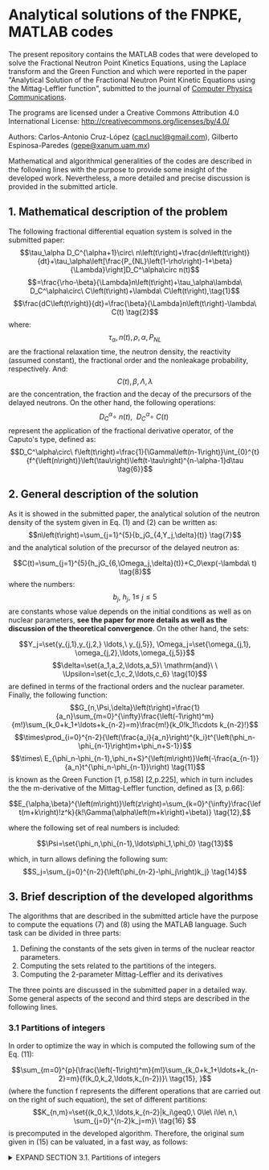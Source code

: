 # Analytical solutions of the FNPKE, MATLAB codes
The present repository contains the MATLAB codes that were developed to solve the Fractional Neutron Point Kinetics Equations, using the Laplace transform and the Green Function and which were reported in the paper "Analytical Solution of the Fractional Neutron Point Kinetic Equations using the Mittag-Leffler function", submitted to the journal of [Computer Physics Communications](https://www.sciencedirect.com/journal/computer-physics-communications).

The programs are licensed under a Creative Commons Attribution 4.0 International License: http://creativecommons.org/licenses/by/4.0/

Authors: Carlos-Antonio Cruz-López (cacl.nucl@gmail.com), Gilberto Espinosa-Paredes (gepe@xanum.uam.mx)

Mathematical and algorithmical generalities of the codes are described in the following lines with the purpose to provide some insight of the developed work. Nevertheless, a more detailed and precise discussion is provided in the submitted article.

## 1. Mathematical description of the problem
The following fractional differential equation system is solved in the submitted paper:
$$\tau_\alpha D_C^{\alpha+1}\circ\ n\left(t\right)+\frac{dn\left(t\right)}{dt}+\tau_\alpha\left[\frac{P_{NL}\left(1-\rho\right)-1+\beta}{\Lambda}\right]D_C^\alpha\circ n(t)$$
$$=\frac{\rho-\beta}{\Lambda}n\left(t\right)+\tau_\alpha\lambda\ D_C^\alpha\circ\ C\left(t\right)+\lambda\ C\left(t\right),\tag{1}$$
$$\frac{dC\left(t\right)}{dt}=\frac{\beta}{\Lambda}n\left(t\right)-\lambda\ C(t) \tag{2}$$
where: $$\tau_{\alpha}, n(t),\rho, \alpha, P_{NL} \tag{3}$$ are the fractional relaxation time, the neutron density, the reactivity (assumed constant), the fractional order and the nonleakage probability, respectively. And:
 $$C(t), \beta, \Lambda, \lambda \tag{4}$$
are the concentration, the fraction and the decay of the precursors of the delayed neutrons. On the other hand, the following operations:
$$D_C^\alpha\circ\ n\left(t\right),\ \ D_C^\alpha\circ\ C\left(t\right)\ \tag{5} $$
represent the application of the fractional derivative operator, of the Caputo's type, defined as:
$$D_C^\alpha\circ\ f\left(t\right)=\frac{1}{\Gamma\left(n-1\right)}\int_{0}^{t}{f^{\left(n\right)}\left(\tau\right)\left(t-\tau\right)^{n-\alpha-1}d\tau \tag{6}}$$
## 2. General description of the solution
As it is showed in the submitted paper, the analytical solution of the neutron density of the system given in Eq. (1) and (2) can be written as:
$$n\left(t\right)=\sum_{j=1}^{5}{b_jG_{4,Y_j,\delta}(t)} \tag{7}$$
and the analytical solution of the precursor of the delayed neutron as:

$$C(t)=\sum_{j=1}^{5}{h_jG_{6,\Omega_j,\delta}(t)}+C_0\exp(-\lambda\ t) \tag{8}$$
where the numbers:
$$b_j,\ h_j,\ 1\le\ j\le5 \tag{9}$$
are constants whose value depends on the initial conditions as well as on nuclear parameters, **see the paper for more details as well as the discussion of the theoretical convergence**. On the other hand, the sets:

$$Y_j=\set{y_{j,1},y_{j,2,} \ldots,\ y_{j,5}}, \Omega_j=\set{\omega_{j,1}, \omega_{j,2},\ldots,\omega_{j,5}}$$
$$\delta=\set{a_1,a_2,\ldots,a_5}\ \mathrm{and}\ \ \Upsilon=\set{c_1,c_2,\ldots,c_6} \tag{10}$$
are defined in terms of the fractional orders and the nuclear parameter. Finally, the following function:
$$G_{n,\Psi,\delta}\left(t\right)=\frac{1}{a_n}\sum_{m=0}^{\infty}\frac{\left(-1\right)^m}{m!}\sum_{k_0+k_1+\ldots+k_{n-2}=m}\frac{m!}{k_0!k_1!\cdots k_{n-2}!}$$
$$\times\prod_{i=0}^{n-2}{\left(\frac{a_i}{a_n}\right)^{k_i}t^{\left(\phi_n-\phi_{n-1}\right)m+\phi_n+S-1}}$$
$$\times\ E_{\phi_n-\phi_{n-1},\phi_n+S}^{\left(m\right)}\left(-\frac{a_{n-1}}{a_n}t^{\phi_n-\phi_{n-1}}\right) \tag{11}$$
is known as the Green Function [1, p.158] [2,p.225], which in turn includes the the m-derivative of the Mittag-Leffler function, defined as [3, p.66]:

$$E_{\alpha,\beta}^{\left(m\right)}\left(z\right)=\sum_{k=0}^{\infty}\frac{\left(m+k\right)!z^k}{k!\Gamma(\alpha\left(m+k\right)+\beta)} \tag{12},$$

where the following set of real numbers is included:

$$\Psi=\set{\phi_n,\phi_{n-1},\ldots\phi_1,\phi_0} \tag{13}$$

which, in turn allows defining the following sum:
$$S_j=\sum_{j=0}^{n-2}{\left(\phi_{n-2}-\phi_j\right)k_j} \tag{14}$$
## 3. Brief description of the developed algorithms
The algorithms that are described in the submitted article have the purpose to compute the equations (7) and (8) using the MATLAB language. Such task can be divided in three parts: 
1. Defining the constants of the sets given in terms of the nuclear reactor parameters.
2. Computing the sets related to the partitions of the integers.
3. Computing the 2-parameter Mittag-Leffler and its derivatives  

The three points are discussed in the submitted paper in a detailed way. Some general aspects of the second and third steps are described in the following lines.
### 3.1 Partitions of integers 
In order to optimize the way in which is computed the following sum of the Eq. (11):

$$\sum_{m=0}^{p}{\frac{\left(-1\right)^m}{m!}\sum_{k_0+k_1+\ldots+k_{n-2}=m}{f(k_0,k_2,\ldots,k_{n-2})}\ \tag{15}, }$$
(where the function f represents the different operations that are carried out on the right of such equation), the set of different partitions:
$$K_{n,m}=\set{(k_0,k_1,\ldots,k_{n-2}|k_i\geq0,\ 0\le\ i\le\ n,\ \sum_{j=0}^{n-2}k_j=m}\ \tag{16} $$
is precomputed in the developed algorithm. Therefore, the original sum given in (15) can be valuated, in a fast way, as follows:





<details><summary>EXPAND SECTION 3.1. Partitions of integers</summary>
<p>


```ruby
   puts "Hello World"
```

</p>
</details>



